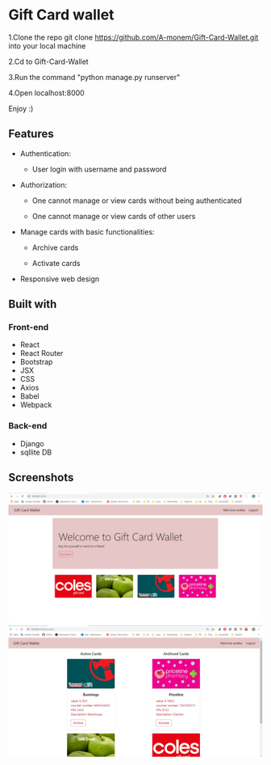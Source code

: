 # Gift Card wallet

1.Clone the repo git clone https://github.com/A-monem/Gift-Card-Wallet.git into your local machine

2.Cd to Gift-Card-Wallet

3.Run the command "python manage.py runserver"

4.Open localhost:8000

Enjoy :)


## Features

* Authentication:
  
  * User login with username and password

* Authorization:

  * One cannot manage or view cards without being authenticated

  * One cannot manage or view cards of other users

* Manage cards with basic functionalities:

  * Archive cards

  * Activate cards

* Responsive web design

## Built with

### Front-end

* React
* React Router
* Bootstrap
* JSX
* CSS
* Axios
* Babel
* Webpack

### Back-end

* Django
* sqllite DB

## Screenshots

![Store page screenshot](/screenshots/S.png)
![Profile page screenshot](/screenshots/Profile.jpg)

